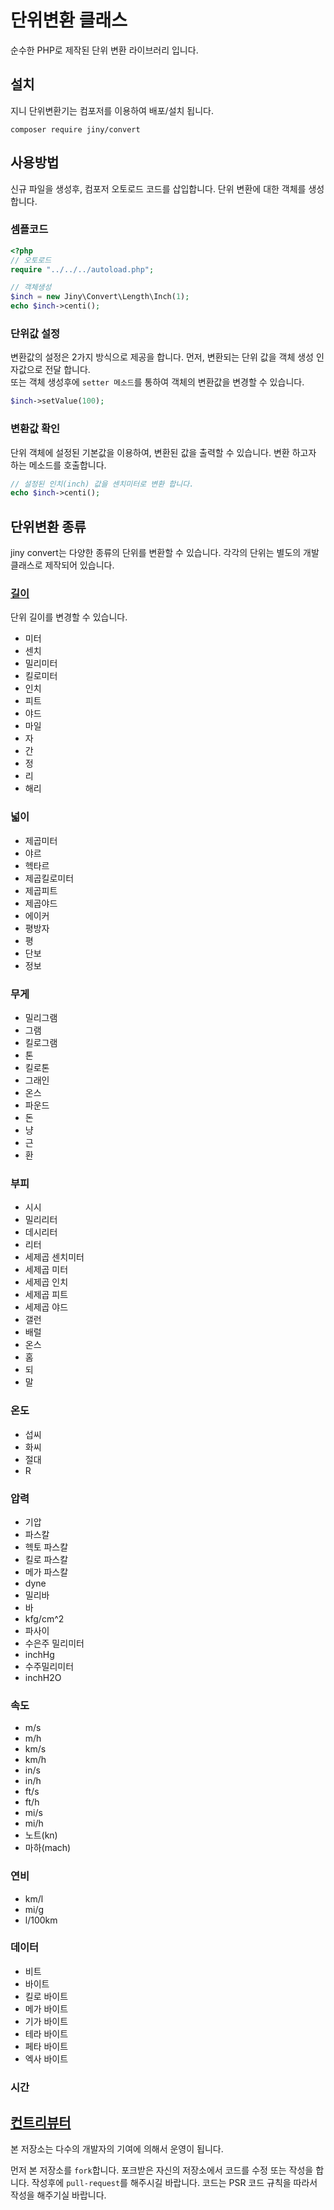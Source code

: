 # 단위변환 클래스
순수한 PHP로 제작된 단위 변환 라이브러리 입니다.

## 설치
지니 단위변환기는 컴포저를 이용하여 배포/설치 됩니다.

```
composer require jiny/convert
```

## 사용방법
신규 파일을 생성후, 컴포저 오토로드 코드를 삽입합니다.
단위 변환에 대한 객체를 생성합니다.

### 셈플코드
```php
<?php
// 오토로드
require "../../../autoload.php";

// 객체생성 
$inch = new Jiny\Convert\Length\Inch(1);
echo $inch->centi();
```

### 단위값 설정
변환값의 설정은 2가지 방식으로 제공을 합니다.
먼저, 변환되는 단위 값을 객체 생성 인자값으로 전달 합니다.  
또는 객체 생성후에 `setter 메소드`를 통하여 객체의 변환값을 변경할 수 있습니다.

```php
$inch->setValue(100);
```

### 변환값 확인
단위 객체에 설정된 기본값을 이용하여, 변환된 값을 출력할 수 있습니다.
변환 하고자 하는 메소드를 호출합니다.

```php
// 설정된 인치(inch) 값을 센치미터로 변환 합니다.
echo $inch->centi();
```
## 단위변환 종류
jiny convert는 다양한 종류의 단위를 변환할 수 있습니다.
각각의 단위는 별도의 개발 클래스로 제작되어 있습니다.

### [길이](length.md)
단위 길이를 변경할 수 있습니다.
- 미터
- 센치
- 밀리미터
- 킬로미터
- 인치
- 피트
- 야드
- 마일
- 자
- 간
- 정
- 리
- 해리

### 넓이
- 제곱미터
- 야르
- 헥타르
- 제곱킬로미터
- 제곱피트
- 제곱야드
- 에이커
- 평방자
- 평
- 단보
- 정보

### 무게
- 밀리그램
- 그램
- 킬로그램
- 톤
- 킬로톤
- 그래인
- 온스
- 파운드
- 돈
- 냥
- 근
- 환

### 부피
- 시시
- 밀리리터
- 데시리터
- 리터
- 세제곱 센치미터
- 세제곱 미터
- 세제곱 인치
- 세제곱 피트
- 세제곱 야드
- 갤런
- 배럴
- 온스
- 홈
- 되
- 말

### 온도
- 섭씨
- 화씨
- 절대
- R

### 압력
- 기압
- 파스칼
- 헥토 파스칼
- 킬로 파스칼
- 메가 파스칼
- dyne
- 밀리바
- 바
- kfg/cm^2
- 파사이
- 수은주 밀리미터
- inchHg
- 수주밀리미터
- inchH2O

### 속도
- m/s
- m/h
- km/s
- km/h
- in/s
- in/h
- ft/s
- ft/h
- mi/s
- mi/h
- 노트(kn)
- 마하(mach)

### 연비
- km/l
- mi/g
- l/100km

### 데이터
- 비트
- 바이트
- 킬로 바이트
- 메가 바이트
- 기가 바이트
- 테라 바이트
- 페타 바이트
- 엑사 바이트

### 시간

## [컨트리뷰터](https://github.com/jinyphp/convert/graphs/contributors)
본 저장소는 다수의 개발자의 기여에 의해서 운영이 됩니다. 

먼저 본 저장소를 `fork`합니다. 포크받은 자신의 저장소에서 코드를 수정 또는 작성을 합니다.
작성후에 `pull-request`를 해주시길 바랍니다. 코드는 PSR 코드 규칙을 따라서 작성을 해주기실 바랍니다.